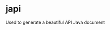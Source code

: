 # japi
Used to generate a beautiful API Java document 

[japi]:https://github.com/dounine/japi/raw/master/design/demo-index.png "japi"


